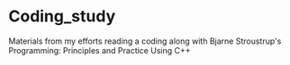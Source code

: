 # Coding_study
Materials from my efforts reading a coding along with Bjarne Stroustrup's Programming: Principles and Practice Using C++
